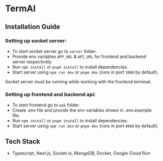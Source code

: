 # TermAI

## Installation Guide

### Setting up socket server:
- To start socket server go to `server` folder.
- Provide env variables `APP_URL` & `API_URL` for frontend and backend server respectively.
- Run `npm install` or `pnpm install` to install dependencies.
- Start server using `npm run dev` or `pnpm dev` (runs in port `3000` by default).

Socket server must be running while working with the frontend terminal.

### Setting up frontend and backend api:
- To start frontend go to `web` folder.
- Create .env file and provide the env variables shown in .env.example file.
- Run `npm install` or `pnpm install` to install dependencies.
- Start server using `npm run dev` or `pnpm dev` (runs in port `4000` by default).

## Tech Stack
- Typescript, Next.js, Socket.io, MongoDB, Docker, Google Cloud Run